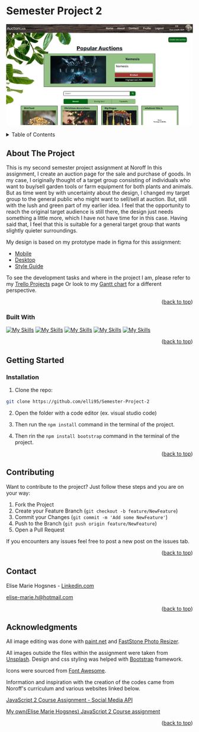 <a name="readme-top"></a>

# Semester Project 2

[![Semester Project 2 - Screen Shot][project-screenshot]](https://precious-nougat-992bd6.netlify.app/)

<!-- TABLE OF CONTENTS -->
<details>
  <summary>Table of Contents</summary>
  <ol>
    <li>
      <a href="#about-the-project">About The Project</a>
    <ul>
        <li><a href="#built-with">Built With</a></li>
      </ul> 
    </li>
    <li>
      <a href="#getting-started">Getting Started</a>
      <ul>
        <li><a href="#Installation">Installation</a></li>
      </ul>
    </li>
    <li><a href="#Contributing">Contributing</a></li>
    <li><a href="#contact">Contact</a></li>
    <li><a href="#acknowledgments">Acknowledgments</a></li>
  </ol>
</details>

<!-- ABOUT THE PROJECT -->

## About The Project

This is my second semester project assignment at Noroff
In this assignment, I create an auction page for the sale and purchase of goods.
In my case, I originally thought of a target group consisting of individuals who want to buy/sell garden tools or farm equipment for both plants and animals.
But as time went by with uncertainty about the design, I changed my target group to the general public who might want to sell/sell at auction.
But, still with the lush and green part of my earlier idea.
I feel that the opportunity to reach the original target audience is still there, the design just needs something a little more, which I have not have time for in this case.
Having said that, I feel that this is suitable for a general target group that wants slightly quieter surroundings.

My design is based on my prototype made in figma for this assignment:

- [Mobile](https://www.figma.com/file/WZxW9EUB7GwtmR7fsUHvur/Mobile?type=design&node-id=0%3A1&mode=design&t=x2Jv5MhWCmp5P1Jt-1)
- [Desktop](https://www.figma.com/file/WZxW9EUB7GwtmR7fsUHvur/Mobile?type=design&node-id=18%3A131&mode=design&t=x2Jv5MhWCmp5P1Jt-1)
- [Style Guide](https://www.figma.com/file/WZxW9EUB7GwtmR7fsUHvur/Mobile?type=design&node-id=189%3A110&mode=design&t=raYaC6zZREvWKmJq-1)

To see the development tasks and where in the project I am, please refer to my [Trello Projects](https://trello.com/b/v9yyzWEh/semester-project-2) page Or look to my [Gantt chart](https://github.com/users/elli95/projects/1/views/2) for a different perspective.

<!-- View the live version [here]() -->

<p align="right">(<a href="#readme-top">back to top</a>)</p>

### Built With

[![My Skills](https://skillicons.dev/icons?i=html)](https://developer.mozilla.org/en-US/docs/Web/HTML)
[![My Skills](https://skillicons.dev/icons?i=css)](https://developer.mozilla.org/en-US/docs/Web/CSS)
[![My Skills](https://skillicons.dev/icons?i=bootstrap)](https://getbootstrap.com/)
[![My Skills](https://skillicons.dev/icons?i=scss)](https://sass-lang.com/)
[![My Skills](https://skillicons.dev/icons?i=js)](https://developer.mozilla.org/en-US/docs/Web/JavaScript)

<p align="right">(<a href="#readme-top">back to top</a>)</p>

<!-- GETTING STARTED -->

## Getting Started

### Installation

1. Clone the repo:

```bash
git clone https://github.com/elli95/Semester-Project-2
```

2. Open the folder with a code editor (ex. visual studio code)

3. Then run the `npm install` command in the terminal of the project.

4. Then rin the `npm install bootstrap` command in the terminal of the project.

<p align="right">(<a href="#readme-top">back to top</a>)</p>

<!-- Contributing -->

## Contributing

Want to contribute to the project?
Just follow these steps and you are on your way:

1. Fork the Project
2. Create your Feature Branch (`git checkout -b feature/NewFeature`)
3. Commit your Changes (`git commit -m 'Add some NewFeature'`)
4. Push to the Branch (`git push origin feature/NewFeature`)
5. Open a Pull Request

If you encounters any issues feel free to post a new post on the issues tab.

<p align="right">(<a href="#readme-top">back to top</a>)</p>

<!-- CONTACT -->

## Contact

Elise Marie Hogsnes - [Linkedin.com](https://www.linkedin.com/in/elise-marie-hogsnes-77b13b1aa/)

[elise-marie.h@hotmail.com](mailto:elise-marie.h@hotmail.com)

<p align="right">(<a href="#readme-top">back to top</a>)</p>

<!-- ACKNOWLEDGMENTS -->

## Acknowledgments

All image editing was done with [paint.net](https://www.getpaint.net/) and [FastStone Photo Resizer](https://www.faststone.org/FSResizerDetail.htm).

All images outside the files within the assignment were taken from [Unsplash](https://unsplash.com/).
Design and css styling was helped with [Bootstrap](https://getbootstrap.com/) framework.

Icons were sourced from [Font Awesome](https://fontawesome.com).

Information and inspiration with the creation of the codes came from Noroff's curriculum and various websites linked below.

[JavaScript 2 Course Assignment - Social Media API](https://www.youtube.com/watch?v=rLAGHFr8bvU)

[My own(Elise Marie Hogsnes) JavaScript 2 Course assignment](https://github.com/elli95/JavaScript-2-Course-assignment/tree/js2)

<p align="right">(<a href="#readme-top">back to top</a>)</p>

[project-screenshot]: images/readme-img-semester-project-2.webp

